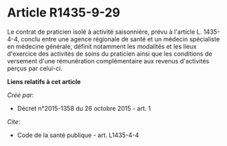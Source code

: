 # Article R1435-9-29

Le contrat de praticien isolé à activité saisonnière, prévu à l'article L. 1435-4-4, conclu entre une agence régionale de
santé et un médecin spécialiste en médecine générale, définit notamment les modalités et les lieux d'exercice des activités
de soins du praticien ainsi que les conditions de versement d'une rémunération complémentaire aux revenus d'activités perçus
par celui-ci.

**Liens relatifs à cet article**

_Créé par_:

  - Décret n°2015-1358 du 26 octobre 2015 - art. 1

_Cite_:

  - Code de la santé publique - art. L1435-4-4
